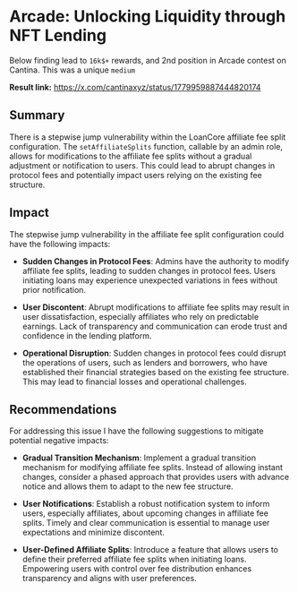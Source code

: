 # Arcade: Unlocking Liquidity through NFT Lending

Below finding lead to `16k$+` rewards, and 2nd position in Arcade contest on Cantina. This was a unique `medium`

**Result link:** https://x.com/cantinaxyz/status/1779959887444820174

## **Summary**

There is a stepwise jump vulnerability within the LoanCore affiliate fee split configuration. The `setAffiliateSplits` function, callable by an admin role, allows for modifications to the affiliate fee splits without a gradual adjustment or notification to users. This could lead to abrupt changes in protocol fees and potentially impact users relying on the existing fee structure.

## **Impact**

The stepwise jump vulnerability in the affiliate fee split configuration could have the following impacts:

- **Sudden Changes in Protocol Fees**: Admins have the authority to modify affiliate fee splits, leading to sudden changes in protocol fees. Users initiating loans may experience unexpected variations in fees without prior notification.
  
- **User Discontent**: Abrupt modifications to affiliate fee splits may result in user dissatisfaction, especially affiliates who rely on predictable earnings. Lack of transparency and communication can erode trust and confidence in the lending platform.
  
- **Operational Disruption**: Sudden changes in protocol fees could disrupt the operations of users, such as lenders and borrowers, who have established their financial strategies based on the existing fee structure. This may lead to financial losses and operational challenges.

## **Recommendations**

For addressing this issue I have the following suggestions to mitigate potential negative impacts:

- **Gradual Transition Mechanism**: Implement a gradual transition mechanism for modifying affiliate fee splits. Instead of allowing instant changes, consider a phased approach that provides users with advance notice and allows them to adapt to the new fee structure.
  
- **User Notifications**: Establish a robust notification system to inform users, especially affiliates, about upcoming changes in affiliate fee splits. Timely and clear communication is essential to manage user expectations and minimize discontent.
  
- **User-Defined Affiliate Splits**: Introduce a feature that allows users to define their preferred affiliate fee splits when initiating loans. Empowering users with control over fee distribution enhances transparency and aligns with user preferences.